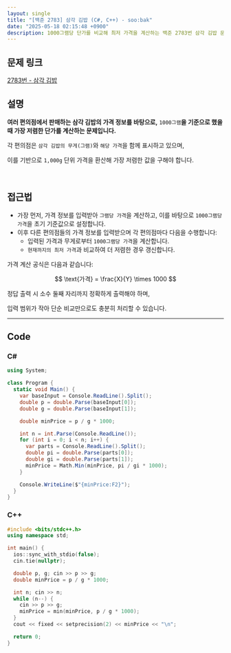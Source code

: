 ```yaml
---
layout: single
title: "[백준 2783] 삼각 김밥 (C#, C++) - soo:bak"
date: "2025-05-18 02:15:48 +0900"
description: 1000그램당 단가를 비교해 최저 가격을 계산하는 백준 2783번 삼각 김밥 문제의 C# 및 C++ 풀이 및 해설
---
```


## 문제 링크
[2783번 - 삼각 김밥](https://www.acmicpc.net/problem/2783)

## 설명

**여러 편의점에서 판매하는 삼각 김밥의 가격 정보를 바탕으로,** `1000그램`**을 기준으로 했을 때 가장 저렴한 단가를 계산하는 문제입니다.**

각 편의점은 `삼각 김밥의 무게(그램)`와 `해당 가격`을 함께 표시하고 있으며,

이를 기반으로 `1,000g` 단위 가격을 환산해 가장 저렴한 값을 구해야 합니다.

<br>

## 접근법

- 가장 먼저, 가격 정보를 입력받아 `그램당 가격`을 계산하고, 이를 바탕으로 `1000그램당 가격`을 초기 기준값으로 설정합니다.
- 이후 다른 편의점들의 가격 정보를 입력받으며 각 편의점마다 다음을 수행합니다:
  - 입력된 가격과 무게로부터 `1000그램당 가격`을 계산합니다.
  - `현재까지의 최저 가격`과 비교하여 더 저렴한 경우 갱신합니다.

가격 계산 공식은 다음과 같습니다:

$$
\text{가격} = \frac{X}{Y} \times 1000
$$

정답 출력 시 소수 둘째 자리까지 정확하게 출력해야 하며,

입력 범위가 작아 단순 비교만으로도 충분히 처리할 수 있습니다.

---

## Code

### C#
```csharp
using System;

class Program {
  static void Main() {
    var baseInput = Console.ReadLine().Split();
    double p = double.Parse(baseInput[0]);
    double g = double.Parse(baseInput[1]);

    double minPrice = p / g * 1000;

    int n = int.Parse(Console.ReadLine());
    for (int i = 0; i < n; i++) {
      var parts = Console.ReadLine().Split();
      double pi = double.Parse(parts[0]);
      double gi = double.Parse(parts[1]);
      minPrice = Math.Min(minPrice, pi / gi * 1000);
    }

    Console.WriteLine($"{minPrice:F2}");
  }
}
```

### C++
```cpp
#include <bits/stdc++.h>
using namespace std;

int main() {
  ios::sync_with_stdio(false);
  cin.tie(nullptr);

  double p, g; cin >> p >> g;
  double minPrice = p / g * 1000;

  int n; cin >> n;
  while (n--) {
    cin >> p >> g;
    minPrice = min(minPrice, p / g * 1000);
  }
  cout << fixed << setprecision(2) << minPrice << "\n";

  return 0;
}
```
